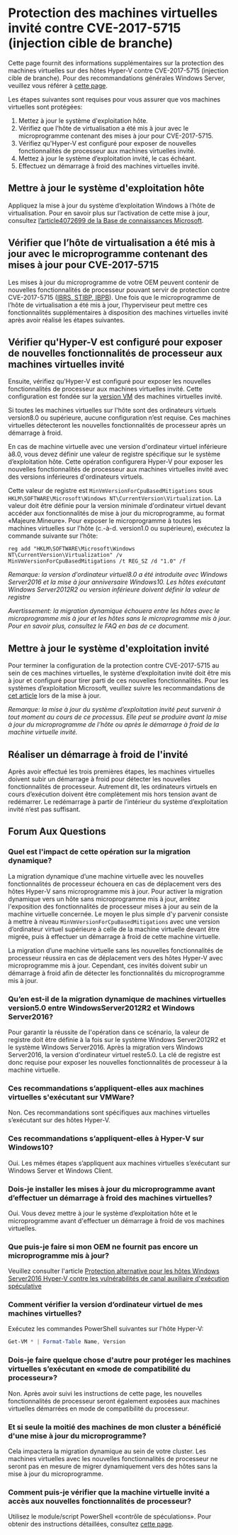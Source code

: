 # <a name="protecting-guest-virtual-machines-from-cve-2017-5715-branch-target-injection"></a>Protection des machines virtuelles invité contre CVE-2017-5715 (injection cible de branche)

Cette page fournit des informations supplémentaires sur la protection des machines virtuelles sur des hôtes Hyper-V contre CVE-2017-5715 (injection cible de branche).  Pour des recommandations générales Windows Server, veuillez vous référer à [cette page](https://support.microsoft.com/en-us/help/4072698/windows-server-guidance-to-protect-against-the-speculative-execution).

Les étapes suivantes sont requises pour vous assurer que vos machines virtuelles sont protégées:

1. Mettez à jour le système d'exploitation hôte.
2. Vérifiez que l’hôte de virtualisation a été mis à jour avec le microprogramme contenant des mises à jour pour CVE-2017-5715.
3. Vérifiez qu'Hyper-V est configuré pour exposer de nouvelles fonctionnalités de processeur aux machines virtuelles invité.
4. Mettez à jour le système d’exploitation invité, le cas échéant. 
5. Effectuez un démarrage à froid des machines virtuelles invité.

## <a name="update-the-host-operating-system"></a>Mettre à jour le système d'exploitation hôte

Appliquez la mise à jour du système d’exploitation Windows à l’hôte de virtualisation. Pour en savoir plus sur l’activation de cette mise à jour, consultez [l’article4072699 de la Base de connaissances Microsoft](https://support.microsoft.com/help/4072699).

## <a name="ensure-the-virtualization-host-has-been-updated-to-firmware-which-contains-updates-for-cve-2017-5715"></a>Vérifier que l’hôte de virtualisation a été mis à jour avec le microprogramme contenant des mises à jour pour CVE-2017-5715

Les mises à jour du microprogramme de votre OEM peuvent contenir de nouvelles fonctionnalités de processeur pouvant servir de protection contre CVE-2017-5715 ([IBRS, STIBP, IBPB](https://newsroom.intel.com/wp-content/uploads/sites/11/2018/01/Intel-Analysis-of-Speculative-Execution-Side-Channels.pdf)).  Une fois que le microprogramme de l’hôte de virtualisation a été mis à jour, l’hyperviseur peut mettre ces fonctionnalités supplémentaires à disposition des machines virtuelles invité après avoir réalisé les étapes suivantes.

## <a name="ensure-hyper-v-is-configured-to-expose-new-processor-capabilities-to-guest-virtual-machines"></a>Vérifier qu'Hyper-V est configuré pour exposer de nouvelles fonctionnalités de processeur aux machines virtuelles invité

Ensuite, vérifiez qu'Hyper-V est configuré pour exposer les nouvelles fonctionnalités de processeur aux machines virtuelles invité.  Cette configuration est fondée sur la [version VM](https://docs.microsoft.com/en-us/windows-server/virtualization/hyper-v/deploy/upgrade-virtual-machine-version-in-hyper-v-on-windows-or-windows-server) des machines virtuelles invité. 

Si toutes les machines virtuelles sur l'hôte sont des ordinateurs virtuels version8.0 ou supérieure, aucune configuration n’est requise.  Ces machines virtuelles détecteront les nouvelles fonctionnalités de processeur après un démarrage à froid.

En cas de machine virtuelle avec une version d'ordinateur virtuel inférieure à8.0, vous devez définir une valeur de registre spécifique sur le système d’exploitation hôte.  Cette opération configurera Hyper-V pour exposer les nouvelles fonctionnalités de processeur aux machines virtuelles invité avec des versions inférieures d'ordinateurs virtuels.

Cette valeur de registre est `MinVmVersionForCpuBasedMitigations` sous `HKLM\SOFTWARE\Microsoft\Windows NT\CurrentVersion\Virtualization`.  La valeur doit être définie pour la version minimale d'ordinateur virtuel devant accéder aux fonctionnalités de mise à jour du microprogramme, au format «Majeure.Mineure».  Pour exposer le microprogramme à toutes les machines virtuelles sur l'hôte (c.-à-d. version1.0 ou supérieure), exécutez la commande suivante sur l’hôte: 

```
reg add "HKLM\SOFTWARE\Microsoft\Windows NT\CurrentVersion\Virtualization" /v MinVmVersionForCpuBasedMitigations /t REG_SZ /d "1.0" /f
```
*Remarque: la version d'ordinateur virtuel8.0 a été introduite avec Windows Server2016 et la mise à jour anniversaire Windows10.  Les hôtes exécutant Windows Server2012R2 ou version inférieure doivent définir la valeur de registre*

*Avertissement: la migration dynamique échouera entre les hôtes avec le microprogramme mis à jour et les hôtes sans le microprogramme mis à jour.  Pour en savoir plus, consultez le FAQ en bas de ce document.*

## <a name="update-the-guest-operating-system"></a>Mettre à jour le système d'exploitation invité

Pour terminer la configuration de la protection contre CVE-2017-5715 au sein de ces machines virtuelles, le système d’exploitation invité doit être mis à jour et configuré pour tirer parti de ces nouvelles fonctionnalités.  Pour les systèmes d’exploitation Microsoft, veuillez suivre les recommandations de [cet article](https://support.microsoft.com/en-us/help/4072698/windows-server-guidance-to-protect-against-the-speculative-execution) lors de la mise à jour.

*Remarque: la mise à jour du système d’exploitation invité peut survenir à tout moment au cours de ce processus.  Elle peut se produire avant la mise à jour du microprogramme de l’hôte ou après le démarrage à froid de la machine virtuelle invité.*

## <a name="perform-a-cold-boot-of-the-guest"></a>Réaliser un démarrage à froid de l'invité

Après avoir effectué les trois premières étapes, les machines virtuelles doivent subir un démarrage à froid pour détecter les nouvelles fonctionnalités de processeur.  Autrement dit, les ordinateurs virtuels en cours d’exécution doivent être complètement mis hors tension avant de redémarrer.  Le redémarrage à partir de l’intérieur du système d’exploitation invité n’est pas suffisant.

## <a name="frequently-asked-questions"></a>Forum Aux Questions

### <a name="how-does-this-impact-live-migration"></a>Quel est l'impact de cette opération sur la migration dynamique?

La migration dynamique d’une machine virtuelle avec les nouvelles fonctionnalités de processeur échouera en cas de déplacement vers des hôtes Hyper-V sans microprogramme mis à jour.  Pour activer la migration dynamique vers un hôte sans microprogramme mis à jour, arrêtez l'exposition des fonctionnalités de processeur mises à jour au sein de la machine virtuelle concernée.  Le moyen le plus simple d'y parvenir consiste à mettre à niveau `MinVmVersionForCpuBasedMitigations` avec une version d’ordinateur virtuel supérieure à celle de la machine virtuelle devant être migrée, puis à effectuer un démarrage à froid de cette machine virtuelle.

La migration d’une machine virtuelle sans les nouvelles fonctionnalités de processeur réussira en cas de déplacement vers des hôtes Hyper-V avec microprogramme mis à jour.  Cependant, ces invités doivent subir un démarrage à froid afin de détecter les fonctionnalités du microprogramme mis à jour.

### <a name="what-about-live-migration-of-version-50-virtual-machines-between-windows-server-2012r2-and-windows-server-2016"></a>Qu’en est-il de la migration dynamique de machines virtuelles version5.0 entre WindowsServer2012R2 et Windows Server2016?
Pour garantir la réussite de l'opération dans ce scénario, la valeur de registre doit être définie à la fois sur le système Windows Server2012R2 et le système Windows Server2016.  Après la migration vers Windows Server2016, la version d'ordinateur virtuel reste5.0. La clé de registre est donc requise pour exposer les nouvelles fonctionnalités de processeur à la machine virtuelle.  

### <a name="does-this-guidance-apply-to-virtual-machines-running-on-vmware"></a>Ces recommandations s’appliquent-elles aux machines virtuelles s'exécutant sur VMWare?
Non. Ces recommandations sont spécifiques aux machines virtuelles s’exécutant sur des hôtes Hyper-V.

### <a name="does-this-guidance-apply-to-hyper-v-on-windows-10"></a>Ces recommandations s’appliquent-elles à Hyper-V sur Windows10?
Oui. Les mêmes étapes s’appliquent aux machines virtuelles s’exécutant sur Windows Server et Windows Client.

### <a name="do-i-need-to-install-the-firmware-updates-before-performing-a-cold-boot-of-the-virtual-machines"></a>Dois-je installer les mises à jour du microprogramme avant d’effectuer un démarrage à froid des machines virtuelles?
Oui. Vous devez mettre à jour le système d’exploitation hôte et le microprogramme avant d'effectuer un démarrage à froid de vos machines virtuelles.

### <a name="what-can-i-do-if-my-oem-does-not-yet-provide-an-updated-firmware"></a>Que puis-je faire si mon OEM ne fournit pas encore un microprogramme mis à jour?
Veuillez consulter l'article [Protection alternative pour les hôtes Windows Server2016 Hyper-V contre les vulnérabilités de canal auxiliaire d'exécution spéculative](https://docs.microsoft.com/en-us/virtualization/hyper-v-on-windows/CVE-2017-5715-and-hyper-v-hosts)

### <a name="how-do-i-check-the-vm-version-for-my-virtual-machines"></a>Comment vérifier la version d’ordinateur virtuel de mes machines virtuelles?
Exécutez les commandes PowerShell suivantes sur l'hôte Hyper-V:
``` PowerShell
Get-VM * | Format-Table Name, Version  
```

### <a name="do-i-need-to-do-something-different-to-protect-virtual-machines-running-under-processor-compatibility-mode"></a>Dois-je faire quelque chose d'autre pour protéger les machines virtuelles s’exécutant en «mode de compatibilité du processeur»?
Non.  Après avoir suivi les instructions de cette page, les nouvelles fonctionnalités de processeur seront également exposées aux machines virtuelles démarrées en mode de compatibilité du processeur.

### <a name="what-if-only-half-of-the-machines-in-my-cluster-have-received-a-firmware-update"></a>Et si seule la moitié des machines de mon cluster a bénéficié d'une mise à jour du microprogramme?
Cela impactera la migration dynamique au sein de votre cluster.  Les machines virtuelles avec les nouvelles fonctionnalités de processeur ne seront pas en mesure de migrer dynamiquement vers des hôtes sans la mise à jour du microprogramme.  

### <a name="how-can-i-validate-that-the-guest-virtual-machine-has-access-to-the-new-processor-features"></a>Comment puis-je vérifier que la machine virtuelle invité a accès aux nouvelles fonctionnalités de processeur?
Utilisez le module/script PowerShell «contrôle de spéculations».  Pour obtenir des instructions détaillées, consultez [cette page](https://support.microsoft.com/en-us/help/4072698/windows-server-guidance-to-protect-against-the-speculative-execution).

